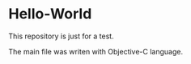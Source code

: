 # Hello-World
This repository is just for a test.

The main file was writen with Objective-C language.
